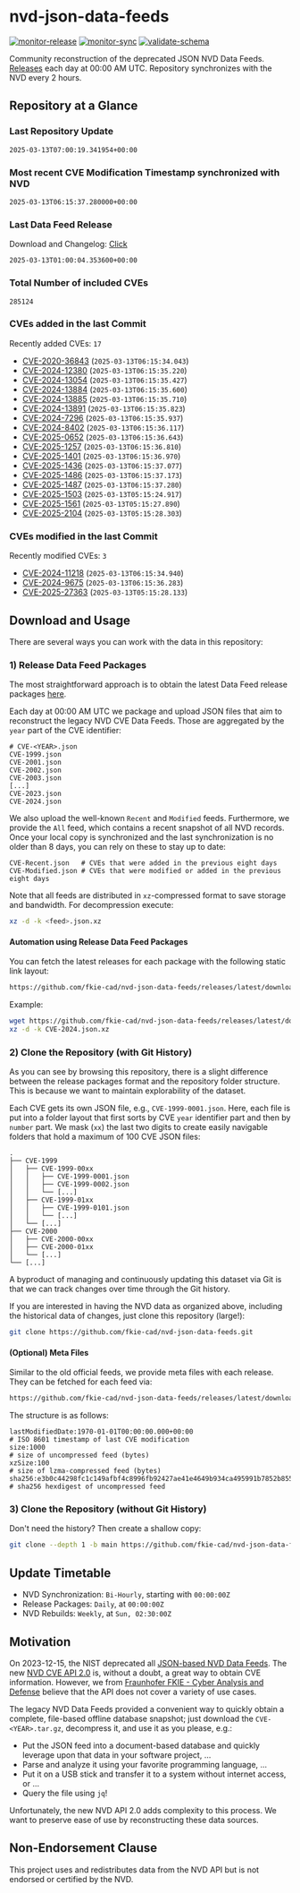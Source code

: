 # nvd-json-data-feeds

[![monitor-release](https://github.com/fkie-cad/nvd-json-data-feeds/actions/workflows/monitor_release.yml/badge.svg)](https://github.com/fkie-cad/nvd-json-data-feeds/actions/workflows/monitor_release.yml)
[![monitor-sync](https://github.com/fkie-cad/nvd-json-data-feeds/actions/workflows/monitor_sync.yml/badge.svg)](https://github.com/fkie-cad/nvd-json-data-feeds/actions/workflows/monitor_sync.yml)
[![validate-schema](https://github.com/fkie-cad/nvd-json-data-feeds/actions/workflows/validate_schema.yml/badge.svg)](https://github.com/fkie-cad/nvd-json-data-feeds/actions/workflows/validate_schema.yml)

Community reconstruction of the deprecated JSON NVD Data Feeds.
[Releases](https://github.com/fkie-cad/nvd-json-data-feeds/releases/latest) each day at 00:00 AM UTC.
Repository synchronizes with the NVD every 2 hours.

## Repository at a Glance

### Last Repository Update

```plain
2025-03-13T07:00:19.341954+00:00
```

### Most recent CVE Modification Timestamp synchronized with NVD

```plain
2025-03-13T06:15:37.280000+00:00
```

### Last Data Feed Release

Download and Changelog: [Click](https://github.com/fkie-cad/nvd-json-data-feeds/releases/latest)

```plain
2025-03-13T01:00:04.353600+00:00
```

### Total Number of included CVEs

```plain
285124
```

### CVEs added in the last Commit

Recently added CVEs: `17`

- [CVE-2020-36843](CVE-2020/CVE-2020-368xx/CVE-2020-36843.json) (`2025-03-13T06:15:34.043`)
- [CVE-2024-12380](CVE-2024/CVE-2024-123xx/CVE-2024-12380.json) (`2025-03-13T06:15:35.220`)
- [CVE-2024-13054](CVE-2024/CVE-2024-130xx/CVE-2024-13054.json) (`2025-03-13T06:15:35.427`)
- [CVE-2024-13884](CVE-2024/CVE-2024-138xx/CVE-2024-13884.json) (`2025-03-13T06:15:35.600`)
- [CVE-2024-13885](CVE-2024/CVE-2024-138xx/CVE-2024-13885.json) (`2025-03-13T06:15:35.710`)
- [CVE-2024-13891](CVE-2024/CVE-2024-138xx/CVE-2024-13891.json) (`2025-03-13T06:15:35.823`)
- [CVE-2024-7296](CVE-2024/CVE-2024-72xx/CVE-2024-7296.json) (`2025-03-13T06:15:35.937`)
- [CVE-2024-8402](CVE-2024/CVE-2024-84xx/CVE-2024-8402.json) (`2025-03-13T06:15:36.117`)
- [CVE-2025-0652](CVE-2025/CVE-2025-06xx/CVE-2025-0652.json) (`2025-03-13T06:15:36.643`)
- [CVE-2025-1257](CVE-2025/CVE-2025-12xx/CVE-2025-1257.json) (`2025-03-13T06:15:36.810`)
- [CVE-2025-1401](CVE-2025/CVE-2025-14xx/CVE-2025-1401.json) (`2025-03-13T06:15:36.970`)
- [CVE-2025-1436](CVE-2025/CVE-2025-14xx/CVE-2025-1436.json) (`2025-03-13T06:15:37.077`)
- [CVE-2025-1486](CVE-2025/CVE-2025-14xx/CVE-2025-1486.json) (`2025-03-13T06:15:37.173`)
- [CVE-2025-1487](CVE-2025/CVE-2025-14xx/CVE-2025-1487.json) (`2025-03-13T06:15:37.280`)
- [CVE-2025-1503](CVE-2025/CVE-2025-15xx/CVE-2025-1503.json) (`2025-03-13T05:15:24.917`)
- [CVE-2025-1561](CVE-2025/CVE-2025-15xx/CVE-2025-1561.json) (`2025-03-13T05:15:27.890`)
- [CVE-2025-2104](CVE-2025/CVE-2025-21xx/CVE-2025-2104.json) (`2025-03-13T05:15:28.303`)


### CVEs modified in the last Commit

Recently modified CVEs: `3`

- [CVE-2024-11218](CVE-2024/CVE-2024-112xx/CVE-2024-11218.json) (`2025-03-13T06:15:34.940`)
- [CVE-2024-9675](CVE-2024/CVE-2024-96xx/CVE-2024-9675.json) (`2025-03-13T06:15:36.283`)
- [CVE-2025-27363](CVE-2025/CVE-2025-273xx/CVE-2025-27363.json) (`2025-03-13T05:15:28.133`)


## Download and Usage

There are several ways you can work with the data in this repository:

### 1) Release Data Feed Packages

The most straightforward approach is to obtain the latest Data Feed release packages [here](https://github.com/fkie-cad/nvd-json-data-feeds/releases/latest).

Each day at 00:00 AM UTC we package and upload JSON files that aim to reconstruct the legacy NVD CVE Data Feeds.
Those are aggregated by the `year` part of the CVE identifier:

```
# CVE-<YEAR>.json
CVE-1999.json
CVE-2001.json
CVE-2002.json
CVE-2003.json
[...]
CVE-2023.json
CVE-2024.json
```

We also upload the well-known `Recent` and `Modified` feeds.
Furthermore, we provide the `All` feed, which contains a recent snapshot of all NVD records.
Once your local copy is synchronized and the last synchronization is no older than 8 days, you can rely on these to stay up to date:

```plain
CVE-Recent.json   # CVEs that were added in the previous eight days
CVE-Modified.json # CVEs that were modified or added in the previous eight days
```

Note that all feeds are distributed in `xz`-compressed format to save storage and bandwidth.
For decompression execute:

```sh
xz -d -k <feed>.json.xz
```

#### Automation using Release Data Feed Packages

You can fetch the latest releases for each package with the following static link layout:

```sh
https://github.com/fkie-cad/nvd-json-data-feeds/releases/latest/download/CVE-<YEAR>.json.xz
```

Example:

```sh
wget https://github.com/fkie-cad/nvd-json-data-feeds/releases/latest/download/CVE-2024.json.xz
xz -d -k CVE-2024.json.xz
```

### 2) Clone the Repository (with Git History)

As you can see by browsing this repository, there is a slight difference between the release packages format and the repository folder structure.
This is because we want to maintain explorability of the dataset.

Each CVE gets its own JSON file, e.g., `CVE-1999-0001.json`.
Here, each file is put into a folder layout that first sorts by CVE `year` identifier part and then by `number` part.
We mask (`xx`) the last two digits to create easily navigable folders that hold a maximum of 100 CVE JSON files:

```plain
.
├── CVE-1999
│   ├── CVE-1999-00xx
│   │   ├── CVE-1999-0001.json
│   │   ├── CVE-1999-0002.json
│   │   └── [...]
│   ├── CVE-1999-01xx
│   │   ├── CVE-1999-0101.json
│   │   └── [...]
│   └── [...]
├── CVE-2000
│   ├── CVE-2000-00xx
│   ├── CVE-2000-01xx
│   └── [...]
└── [...]
```

A byproduct of managing and continuously updating this dataset via Git is that we can track changes over time through the Git history.

If you are interested in having the NVD data as organized above, including the historical data of changes, just clone this repository (large!):

```sh
git clone https://github.com/fkie-cad/nvd-json-data-feeds.git
```

#### (Optional) Meta Files

Similar to the old official feeds, we provide meta files with each release. They can be fetched for each feed via:

```sh
https://github.com/fkie-cad/nvd-json-data-feeds/releases/latest/download/CVE-<YEAR>.meta
```

The structure is as follows:

```plain
lastModifiedDate:1970-01-01T00:00:00.000+00:00                          # ISO 8601 timestamp of last CVE modification
size:1000                                                               # size of uncompressed feed (bytes)
xzSize:100                                                              # size of lzma-compressed feed (bytes)
sha256:e3b0c44298fc1c149afbf4c8996fb92427ae41e4649b934ca495991b7852b855 # sha256 hexdigest of uncompressed feed
```

### 3) Clone the Repository (without Git History)

Don't need the history? Then create a shallow copy:

```sh
git clone --depth 1 -b main https://github.com/fkie-cad/nvd-json-data-feeds.git
```


## Update Timetable

* NVD Synchronization: `Bi-Hourly`, starting with `00:00:00Z`
* Release Packages: `Daily`, at `00:00:00Z`
* NVD Rebuilds: `Weekly`, at `Sun, 02:30:00Z`


## Motivation

On 2023-12-15, the NIST deprecated all [JSON-based NVD Data Feeds](https://nvd.nist.gov/vuln/data-feeds#divRetirementBanner-1).
The new [NVD CVE API 2.0](https://nvd.nist.gov/developers/vulnerabilities) is, without a doubt, a great way to obtain CVE information.
However, we from [Fraunhofer FKIE - Cyber Analysis and Defense](https://www.fkie.fraunhofer.de/en/departments/cad.html) believe that the API does not cover a variety of use cases.

The legacy NVD Data Feeds provided a convenient way to quickly obtain a complete, file-based offline database snapshot; just download the `CVE-<YEAR>.tar.gz`, decompress it, and use it as you please, e.g.:

- Put the JSON feed into a document-based database and quickly leverage upon that data in your software project, ...
- Parse and analyze it using your favorite programming language, ...
- Put it on a USB stick and transfer it to a system without internet access, or ...
- Query the file using `jq`!

Unfortunately, the new NVD API 2.0 adds complexity to this process.
We want to preserve ease of use by reconstructing these data sources.

## Non-Endorsement Clause

This project uses and redistributes data from the NVD API but is not endorsed or certified by the NVD.